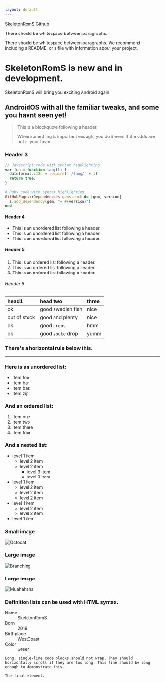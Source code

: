 ```yaml
---
layout: default
---
```




[SkeletonRomS Github](https://github.com/ExoSkeleton-Mayhem?tab=repositories)

There should be whitespace between paragraphs.

There should be whitespace between paragraphs. We recommend including a README, or a file with information about your project.

# SkeletonRomS is new and in development.

SkeletonRomS will bring you exciting Android again.

## AndroidOS with all the familiar tweaks, and some you havnt seen yet!

> This is a blockquote following a header.
>
> When something is important enough, you do it even if the odds are not in your favor.

### Header 3

```js
// Javascript code with syntax highlighting.
var fun = function lang(l) {
  dateformat.i18n = require('./lang/' + l)
  return true;
}
```

```ruby
# Ruby code with syntax highlighting
GitHubPages::Dependencies.gems.each do |gem, version|
  s.add_dependency(gem, "= #{version}")
end
```

#### Header 4

*   This is an unordered list following a header.
*   This is an unordered list following a header.
*   This is an unordered list following a header.

##### Header 5

1.  This is an ordered list following a header.
2.  This is an ordered list following a header.
3.  This is an ordered list following a header.

###### Header 6

| head1        | head two          | three |
|:-------------|:------------------|:------|
| ok           | good swedish fish | nice  |
| out of stock | good and plenty   | nice  |
| ok           | good `oreos`      | hmm   |
| ok           | good `zoute` drop | yumm  |

### There's a horizontal rule below this.

* * *

### Here is an unordered list:

*   Item foo
*   Item bar
*   Item baz
*   Item zip

### And an ordered list:

1.  Item one
1.  Item two
1.  Item three
1.  Item four

### And a nested list:

- level 1 item
  - level 2 item
  - level 2 item
    - level 3 item
    - level 3 item
- level 1 item
  - level 2 item
  - level 2 item
  - level 2 item
- level 1 item
  - level 2 item
  - level 2 item
- level 1 item

### Small image

![Octocat](https://github.githubassets.com/images/icons/emoji/octocat.png)

### Large image

![Branching](https://static.independent.co.uk/s3fs-public/thumbnails/image/2019/10/31/16/gettyimages-1054491458.jpg?w968h681)


### Large image

![Muahahaha](https://media2.giphy.com/media/AsKbQahEjfIT6/source.gif)


### Definition lists can be used with HTML syntax.

<dl>
<dt>Name</dt>
<dd>SkeletonRomS</dd>
<dt>Born</dt>
<dd>2019</dd>
<dt>Birthplace</dt>
<dd>WestCoast</dd>
<dt>Color</dt>
<dd>Green</dd>
</dl>

```
Long, single-line code blocks should not wrap. They should horizontally scroll if they are too long. This line should be long enough to demonstrate this.
```

```
The final element.
```
